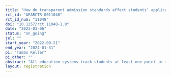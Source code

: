 ```yaml
---
title: "How do transparent admission standards affect students’ application to the college-bound upper-secondary school track?"
rct_id: "AEARCTR-0011048"
rct_id_num: "11048"
doi: "10.1257/rct.11048-1.0"
date: "2023-03-06"
status: "on_going"
jel: ""
start_year: "2022-09-21"
end_year: "2024-01-31"
pi: "Tamas Keller"
pi_other: ""
abstract: "All education systems track students at least one point in their school career. Among these tracks, one (or more) typically leads to the tertiary (college) level, while another (or more) offers vocational qualifications. However, not all qualified students apply to the college-bound secondary track. A growing number of empirical studies show that a school’s admission standards might deter students from applying to schools that otherwise would accept them. The logic behind this is that schools’ (high) admission standards incorporate the risk of rejection—an adverse event that students want to avoid. In this research, we assume that students hold biased information about schools’ admission standards since schools’ exact admission standards are typically unknown to students due to the lack of official statistics. We further assume that correcting this information bias and informing qualified students about schools’ actual admission standards might motivate students to apply to college-bound secondary schools. Revealing schools’ admission standards is an easily scalable, low-cost intervention. Therefore, it is a good candidate for potential policy intervention. "
layout: registration
---
```


